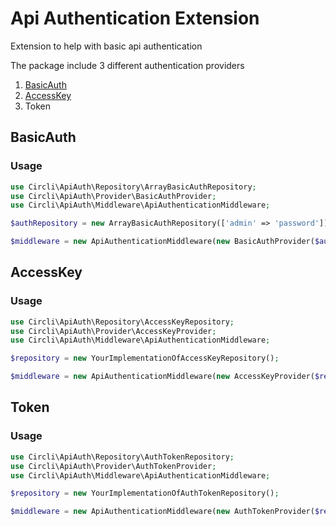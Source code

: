 # Api Authentication Extension

Extension to help with basic api authentication

The package include 3 different authentication providers

1. [BasicAuth](#BasicAuth)
2. [AccessKey](#AccessKey)
3. Token


## BasicAuth

### Usage

```php
use Circli\ApiAuth\Repository\ArrayBasicAuthRepository;
use Circli\ApiAuth\Provider\BasicAuthProvider;
use Circli\ApiAuth\Middleware\ApiAuthenticationMiddleware;

$authRepository = new ArrayBasicAuthRepository(['admin' => 'password']);

$middleware = new ApiAuthenticationMiddleware(new BasicAuthProvider($authRepository));
```

## AccessKey

### Usage


```php
use Circli\ApiAuth\Repository\AccessKeyRepository;
use Circli\ApiAuth\Provider\AccessKeyProvider;
use Circli\ApiAuth\Middleware\ApiAuthenticationMiddleware;

$repository = new YourImplementationOfAccessKeyRepository();

$middleware = new ApiAuthenticationMiddleware(new AccessKeyProvider($repository));
```


## Token

### Usage


```php
use Circli\ApiAuth\Repository\AuthTokenRepository;
use Circli\ApiAuth\Provider\AuthTokenProvider;
use Circli\ApiAuth\Middleware\ApiAuthenticationMiddleware;

$repository = new YourImplementationOfAuthTokenRepository();

$middleware = new ApiAuthenticationMiddleware(new AuthTokenProvider($repository));
```
